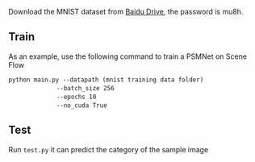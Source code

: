 Download the MNIST dataset from [Baidu Drive](https://pan.baidu.com/s/1X-FB-SKUvVvWkXdo_b8SHA), the password is mu8h.
## Train
As an example, use the following command to train a PSMNet on Scene Flow

    python main.py --datapath (mnist training data folder)
    　　　　　　　　--batch_size 256
    　　　　　　　　--epochs 10
    　　　　　　　　--no_cuda True

## Test
Run `test.py`  it can predict the category of the sample image
